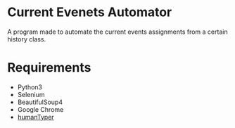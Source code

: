 # Current Evenets Automator

A program made to automate the current events assignments from a certain history class.

# Requirements

- Python3
- Selenium
- BeautifulSoup4
- Google Chrome
- [humanTyper](https://github.com/saadejazz/humanTyper)